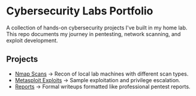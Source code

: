 # Cybersecurity Labs Portfolio
A collection of hands-on cybersecurity projects I've built in my home lab.  
This repo documents my journey in pentesting, network scanning, and exploit development.  

## Projects
- [Nmap Scans](./nmap) → Recon of local lab machines with different scan types.
- [Metasploit Exploits](./metasploit) → Sample exploitation and privilege escalation.
- [Reports](./reports) → Formal writeups formatted like professional pentest reports.